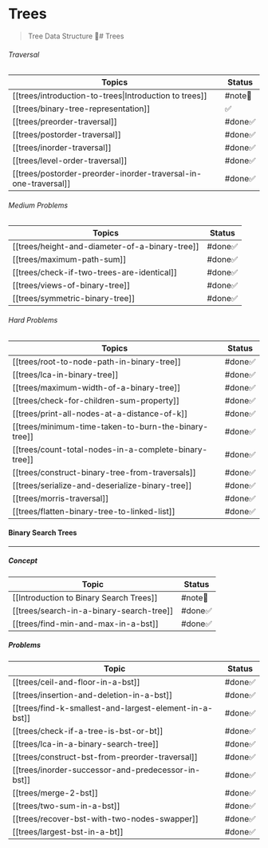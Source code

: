 # Trees

> Tree Data Structure 🎄# Trees
###### Traversal
| Topics                                                    | Status  |
| --------------------------------------------------------- | ------- |
| [[trees/introduction-to-trees\|Introduction to trees]]    | #note📃 |
| [[trees/binary-tree-representation]]                            | ✅       |
| [[trees/preorder-traversal]]                                    | #done✅  |
| [[trees/postorder-traversal]]                                   | #done✅  |
| [[trees/inorder-traversal]]                                     | #done✅  |
| [[trees/level-order-traversal]]                                 | #done✅  |
| [[trees/postorder-preorder-inorder-traversal-in-one-traversal]] | #done✅  |

###### Medium Problems
| Topics                                   | Status |
| ---------------------------------------- | ------ |
| [[trees/height-and-diameter-of-a-binary-tree]] | #done✅ |
| [[trees/maximum-path-sum]]                     | #done✅ |
| [[trees/check-if-two-trees-are-identical]]     | #done✅ |
| [[trees/views-of-binary-tree]]                 | #done✅ |
| [[trees/symmetric-binary-tree]]                | #done✅ |

###### Hard Problems
| Topics                                          | Status |
| ----------------------------------------------- | ------ |
| [[trees/root-to-node-path-in-binary-tree]]            | #done✅ |
| [[trees/lca-in-binary-tree]]                          | #done✅ |
| [[trees/maximum-width-of-a-binary-tree]]              | #done✅ |
| [[trees/check-for-children-sum-property]]             | #done✅ |
| [[trees/print-all-nodes-at-a-distance-of-k]]          | #done✅ |
| [[trees/minimum-time-taken-to-burn-the-binary-tree]]  | #done✅ |
| [[trees/count-total-nodes-in-a-complete-binary-tree]] | #done✅ |
| [[trees/construct-binary-tree-from-traversals]]       | #done✅ |
| [[trees/serialize-and-deserialize-binary-tree]]       | #done✅ |
| [[trees/morris-traversal]]                            | #done✅ |
| [[trees/flatten-binary-tree-to-linked-list]]          | #done✅ |

#### Binary Search Trees
---
##### Concept
| Topic                                   | Status  |
| --------------------------------------- | ------- |
| [[Introduction to Binary Search Trees]] | #note📃 |
| [[trees/search-in-a-binary-search-tree]]      | #done✅  |
| [[trees/find-min-and-max-in-a-bst]]           | #done✅  |

##### Problems
| Topic                                            | Status  |
| ------------------------------------------------ | ------- |
| [[trees/ceil-and-floor-in-a-bst]]                      | #done✅  |
| [[trees/insertion-and-deletion-in-a-bst]]              | #done✅  |
| [[trees/find-k-smallest-and-largest-element-in-a-bst]] | #done✅  |
| [[trees/check-if-a-tree-is-bst-or-bt]]                 | #done✅  |
| [[trees/lca-in-a-binary-search-tree]]                  | #done✅  |
| [[trees/construct-bst-from-preorder-traversal]]        | #done✅  |
| [[trees/inorder-successor-and-predecessor-in-bst]]     | #done✅  |
| [[trees/merge-2-bst]]                                  | #done✅  |
| [[trees/two-sum-in-a-bst]]                             | #done✅  |
| [[trees/recover-bst-with-two-nodes-swapper]]           | #done✅  |
| [[trees/largest-bst-in-a-bt]]                          | #done✅  |
